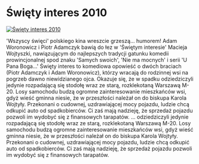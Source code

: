 Święty interes 2010 
=============
[![Święty interes 2010 ](http://vidos.pl/images/player.gif)](http://vidos.pl/wiety-interes-2010)

 'Wszyscy święci' polskiego kina wreszcie grzeszą... humorem! Adam Woronowicz i Piotr Adamczyk bawią do łez w 'Świętym interesie' Macieja Wojtyszki, nawiązującym do najlepszych tradycji gatunku komedii prowincjonalnej spod znaku 'Samych swoich', 'Nie ma mocnych' i serii 'U Pana Boga...' Święty interes to komediowa opowieść o dwóch braciach (Piotr Adamczyk i Adam Woronowicz), którzy wracają do rodzinnej wsi na pogrzeb dawno niewidzianego ojca. Okazuje się, że w spadku odziedziczyli jedynie rozpadającą się stodołę wraz ze starą, rozklekotaną Warszawą M-20. Losy samochodu budzą ogromne zainteresowanie mieszkańców wsi, gdyż wieść gminna niesie, że w przeszłości należał on do biskupa Karola Wojtyły. Przekonani o cudownej, uzdrawiającej mocy pojazdu, ludzie chcą odkupić auto od spadkobierców. Ci zaś mają nadzieję, że sprzedaż pojazdu pozwoli im wydobyć się z finansowych tarapatów.   ... odziedziczyli jedynie rozpadającą się stodołę wraz ze starą, rozklekotaną Warszawą M-20. Losy samochodu budzą ogromne zainteresowanie mieszkańców wsi, gdyż wieść gminna niesie, że w przeszłości należał on do biskupa Karola Wojtyły. Przekonani o cudownej, uzdrawiającej mocy pojazdu, ludzie chcą odkupić auto od spadkobierców. Ci zaś mają nadzieję, że sprzedaż pojazdu pozwoli im wydobyć się z finansowych tarapatów.
